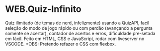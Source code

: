 # WEB.Quiz-Infinito
Quiz ilimitado (de temas de nerd, infelizmente) usando a QuizAPI, facil seleção do modo de jogo rápido ou com perdão (avançando a pergunta somente se acertar), contador de acertos e erros, dificuldade pre-setada em fácil. Feito em HTML, CSS e JavaScript, rodar com liveserver no VSCODE. *OBS: Pretendo refazer o CSS com flexbox.
